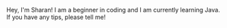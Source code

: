 Hey, I'm Sharan! I am a beginner in coding and I am currently learning Java. 
If you have any tips, please tell me!
